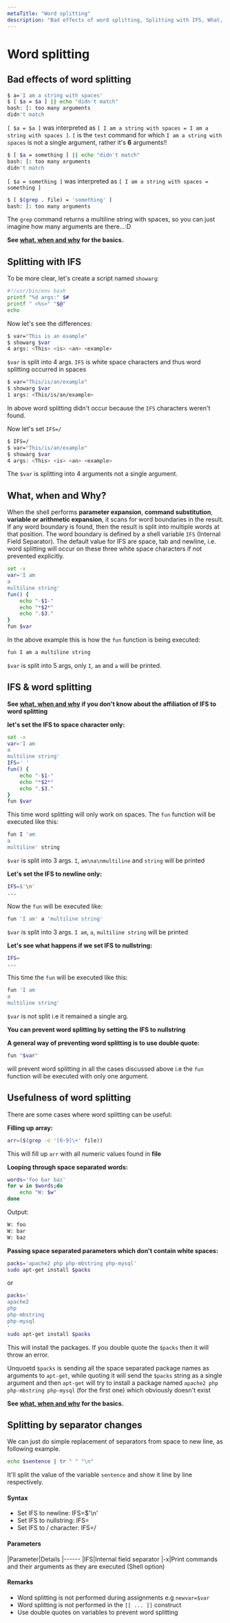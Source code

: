 ```yaml
---
metaTitle: "Word splitting"
description: "Bad effects of word splitting, Splitting with IFS, What, when and Why?, IFS & word splitting, Usefulness of word splitting, Splitting by separator changes"
---
```


# Word splitting



## Bad effects of word splitting


```bash
$ a='I am a string with spaces'
$ [ $a = $a ] || echo "didn't match"
bash: [: too many arguments
didn't match

```

> 
`[ $a = $a ]` was interpreted as `[ I am a string with spaces = I am a string with spaces ]`. `[` is the `test` command for which `I am a string with spaces` is not a single argument, rather it's **6** arguments!!


```bash
$ [ $a = something ] || echo "didn't match"
bash: [: too many arguments
didn't match

```

> 
`[ $a = something ]` was interpreted as `[ I am a string with spaces = something ]`


```bash
$ [ $(grep . file) = 'something' ]
bash: [: too many arguments

```

> 
The `grep` command returns a multiline string with spaces, so you can just imagine how many arguments are there...:D


**See [what, when and why](http://stackoverflow.com/documentation/bash/5472/word-splitting/19453/what-when-and-why#t=201608151204564817213) for the basics.**



## Splitting with IFS


To be more clear, let's create a script named `showarg`:

```bash
#!/usr/bin/env bash
printf "%d args:" $#
printf " <%s>" "$@"
echo

```

Now let's see the differences:

```bash
$ var="This is an example"
$ showarg $var
4 args: <This> <is> <an> <example>

```

> 
`$var` is split into 4 args. `IFS` is white space characters and thus word splitting occurred in spaces


```bash
$ var="This/is/an/example"
$ showarg $var
1 args: <This/is/an/example>

```

> 
In above word splitting didn't occur because the `IFS` characters weren't found.


Now let's set `IFS=/`

```bash
$ IFS=/
$ var="This/is/an/example"
$ showarg $var
4 args: <This> <is> <an> <example>

```

> 
The `$var` is splitting into 4 arguments not a single argument.




## What, when and Why?


When the shell performs **parameter expansion**, **command substitution**, **variable or arithmetic expansion**, it scans for word boundaries in the result. If any word boundary is found, then the result is split into multiple words at that position. The word boundary is defined by a shell variable `IFS` (Internal Field Separator). The default value for IFS are space, tab and newline, i.e. word splitting will occur on these three white space characters if not prevented explicitly.

```bash
set -x
var='I am
a
multiline string'
fun() {
    echo "-$1-"
    echo "*$2*"
    echo ".$3."
}
fun $var

```

In the above example this is how the `fun` function is being executed:

```bash
fun I am a multiline string

```

> 
`$var` is split into 5 args, only `I`, `am` and `a` will be printed.




## IFS & word splitting


**See [what, when and why](http://stackoverflow.com/documentation/bash/5472/word-splitting/19453/what-when-and-why#t=201608151204564817213) if you don't know about the affiliation of IFS to word splitting**

**let's set the IFS to space character only:**

```bash
set -x
var='I am
a
multiline string'
IFS=' '
fun() {
    echo "-$1-"
    echo "*$2*"
    echo ".$3."
}
fun $var

```

This time word splitting will only work on spaces. The `fun` function will be executed like this:

```bash
fun I 'am
a
multiline' string

```

> 
`$var` is split into 3 args. `I`, `am\na\nmultiline` and `string` will be printed


**Let's set the IFS to newline only:**

```bash
IFS=$'\n'
...

```

Now the `fun` will be executed like:

```bash
fun 'I am' a 'multiline string'

```

> 
`$var` is split into 3 args. `I am`, `a`, `multiline string` will be printed


**Let's see what happens if we set IFS to nullstring:**

```bash
IFS=
...

```

This time the `fun` will be executed like this:

```bash
fun 'I am
a
multiline string'

```

> 
`$var` is not split i.e it remained a single arg.


**You can prevent word splitting by setting the IFS to nullstring**

**A general way of preventing word splitting is to use double quote:**

```bash
fun "$var"

```

will prevent word splitting in all the cases discussed above i.e the `fun` function will be executed with only one argument.



## Usefulness of word splitting


There are some cases where word splitting can be useful:

**Filling up array:**

```bash
arr=($(grep -o '[0-9]\+' file))

```

> 
This will fill up `arr` with all numeric values found in **file**


**Looping through space separated words:**

```bash
words='foo bar baz'
for w in $words;do
    echo "W: $w"
done

```

Output:

```bash
W: foo
W: bar
W: baz

```

**Passing space separated parameters which don't contain white spaces:**

```bash
packs='apache2 php php-mbstring php-mysql'
sudo apt-get install $packs

```

or

```bash
packs='
apache2
php
php-mbstring
php-mysql
'
sudo apt-get install $packs

```

> 
This will install the packages. If you double quote the `$packs` then it will throw an error.


> 
Unquoetd `$packs` is sending all the space separated package names as arguments to `apt-get`, while quoting it will send the `$packs` string as a single argument and then `apt-get` will try to install a package named `apache2 php php-mbstring php-mysql` (for the first one) which obviously doesn't exist


**See [what, when and why](http://stackoverflow.com/documentation/bash/5472/word-splitting/19453/what-when-and-why#t=201608151204564817213) for the basics.**



## Splitting by separator changes


We can just do simple replacement of separators from space to new line, as following example.

```bash
echo $sentence | tr " " "\n"

```

It'll split the value of the variable `sentence` and show it line by line respectively.



#### Syntax


- Set IFS to newline: IFS=$'\n'
- Set IFS to nullstring: IFS=
- Set IFS to / character: IFS=/



#### Parameters


|Parameter|Details
|------
|IFS|Internal field separator
|-x|Print commands and their arguments as they are executed (Shell option)



#### Remarks


- Word splitting is not performed during assignments e.g `newvar=$var`
- Word splitting is not performed in the `[[ ... ]]` construct
- Use double quotes on variables to prevent word splitting

